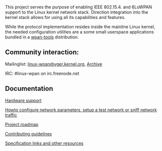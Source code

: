 This project serves the purpose of enabling IEEE 802.15.4. and 6LoWPAN support
to the Linux kernel network stack. Direction integration into the kernel stack
allows for using all its capabilities and features.

While the protocol implementation resides inside the mainline Linux kernel, the
needed configuration utilities are a some small userspace applications bundled
in a [wpan-tools](wpan-tools) distribution.

## Community interaction:
Mailinglist: [linux-wpan@vger.kernel.org](mailto:linux-wpan@vger.kernel.org), [Archive](http://www.spinics.net/lists/linux-wpan)

IRC: #linux-wpan on irc.freenode.net

## Documentation
[Hardware support](hardware)

[Howto configure network parameters, setup a test network or sniff network
traffic](documentation)

[Project roadmap](roadmap)

[Contributing guidelines](contributing)

[Specification links and other resources](resources)

